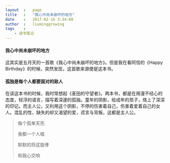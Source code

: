 ```yaml
---
layout  :   page
title   :   "我心中尚未崩坏的地方"
date    :   2017-02-16 3:34:00
author  :   liuminggrowing
tags    :   
    - 读书笔记
---
```


#### 我心中尚未崩坏的地方

这其实是五月天的一首歌《我心中尚未崩坏的地方》。但是我在看阿信的《Happy Birthday》的时候，突然发现，这首歌来源便是这本书。

#### 孤独是每个人都要面对的敌人

在读这本书的时候，我时常想起《麦田的守望者》。两本书，都是在用漫不经心的态度，轻浮的语言，描写着深邃的孤独。童年的阴影，给成年的孩子，烙上了深深的印记。而主人公，又利用这个阴影，不停的伤害着自己，伤害着爱着自己的女人。混乱的性，缺失的却又渴望的爱，谎言与背叛，这都是主人公。

> 每个孤单天亮
>
> 我都一个人唱
>
> 默默的将这旋律
>
>和我心交响


